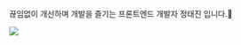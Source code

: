 끊임없이 개선하며 개발을 즐기는 프론트엔드 개발자 정태진 입니다.😬

<a href="s">
  <img src="https://github-readme-stats.vercel.app/api/top-langs/?username=taejinii&layout=compact&theme=tokyonight" />
</a>

